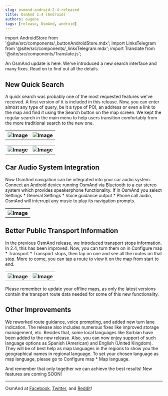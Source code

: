 ```yaml
---
slug: osmand-android-2-4-released
title: OsmAnd 2.4 (Android)
authors: eugene
tags: [release, OsmAnd, android]
---
```

import AndroidStore from '@site/src/components/_buttonAndroidStore.mdx';
import LinksTelegram from '@site/src/components/_linksTelegram.mdx';
import Translate from '@site/src/components/Translate.js';

An OsmAnd update is here. We've introduced a new search interface and many fixes. Read on to find out all the details.

<!--truncate-->

## New Quick Search

A quick search was probably one of the most requested features we've received. A first version of it is included in this release. Now, you can enter almost any type of query, be it a type of POI, an address or even a link to the map and find it using the Search button on the map screen. We kept the regular search in the main menu to help users transition comfortably from the more traditional search to the new one.

<table>
  <tr>
    <th><img src={require('./search_1.jpg').default} alt="Image"/></th>
    <th><img src={require('./search_2.jpg').default} alt="Image"/></th>
      </tr>
</table> 

<table>
  <tr>
    <th><img src={require('./search_3.jpg').default} alt="Image"/></th>
    <th><img src={require('./search_4.jpg').default} alt="Image"/></th>
      </tr>
</table>

## Car Audio System Integration

Now OsmAnd navigation can be integrated into your car audio system. Connect an Android device running OsmAnd via Bluetooth to a car stereo system which provides speakerphone functionality. If in OsmAnd you select Settings * General Settings * Voice guidance output * Phone call audio, OsmAnd will interrupt any music to play its navigation prompts.

<table>
  <tr>
    <th><img src={require('./voice_guidance_integration.jpg').default} alt="Image"/></th>
      </tr>
</table>

## Better Public Transport Information

In the previous OsmAnd release, we introduced transport stops information. In 2.4, this has been improved. Now, you can turn them on in Configure map * Transport * Transport stops, then tap on one and see all the routes on that stop. More to come, you can tap a route to view it on the map from start to end.

<table>
  <tr>
    <th><img src={require('./routes_2.png').default} alt="Image"/></th>
    <th><img src={require('./routes_1.png').default} alt="Image"/></th>
      </tr>
</table>

Please remember to update your offline maps, as only the latest versions contain the transport route data needed for some of this new functionality.

## Other Improvements

We reworked route guidance, voice prompting, and added new turn lane indication. The release also includes numerous fixes like improved storage management, etc. Besides that, some local languages like Sorbian have been added to the new release. Also, you can now enjoy support of such language options as Spanish (American) and English (United Kingdom). They will be of best help as map languages in the regions to show you the geographical names in regional language. To set your chosen language as map language, please go to Configure map * Map language.


And remember that only together we can achieve the best results!
New features are coming SOON!

____________________________ 

OsmAnd at <a href="https://www.facebook.com/osmandapp/">Facebook</a>, <a href="https://www.twitter.com/osmandapp/">Twitter</a>, and <a href="https://www.reddit.com/r/OsmAnd/">Reddit</a>!





<LinksTelegram/>
<AndroidStore/>